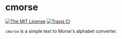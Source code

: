 # cmorse
[![The MIT License](https://img.shields.io/badge/license-MIT-orange.svg?style=flat-square)](http://opensource.org/licenses/MIT)
[![Travis CI](https://img.shields.io/travis/Jacajack/cmorse.svg?style=flat-square)](https://travis-ci.org/Jacajack/cmorse)



`cmorse` is a simple text to Morse's alphabet converter.
